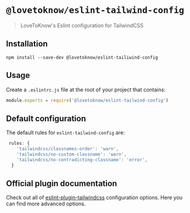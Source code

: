 # `@lovetoknow/eslint-tailwind-config`

> LoveToKnow's Eslint configuration for TailwindCSS

## Installation

```
npm install --save-dev @lovetoknow/eslint-tailiwind-config
```

## Usage

Create a `.eslintrc.js` file at the root of your project that contains:

```js
module.exports = require('@lovetoknow/eslint-tailwind-config')
```

## Default configuration

The default rules for `eslint-tailwind-config` are:

```js
 rules: {
    'tailwindcss/classnames-order': 'warn',
    'tailwindcss/no-custom-classname': 'warn',
    'tailwindcss/no-contradicting-classname': 'error',
  }
```

## Official plugin documentation

Check out all of [eslint-plugin-tailwindcss](https://github.com/francoismassart/eslint-plugin-tailwindcss) configuration options.
Here you can find more advanced options.
